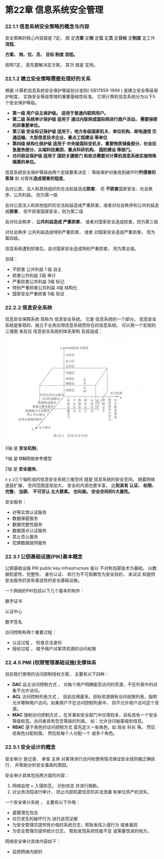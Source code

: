 # 第22章  信息系统安全管理

### 22.1.1  信息系统安全策略的概念与内容

安全策略的核心内容就是 7定。 既  定**方案** 定**岗** 定**位**  定**员**  定**目标**   定**制度**  定工作**流程**。

**方案、 岗、位、员、 目标  制度  流程。**

按照7定， 首先要解决定方案， 其次  就是 定岗。

### 22.1.2 建立安全策略需要处理好的关系

根据 计算机信息系统安全保护等级划分准则( GB17859-1999 ) 是建立安全等级保护制度， 实施安全等级管理的重要基础性标准。   它把计算机信息系统分为以下5个安全保护等级。

- **第一级  用户自主保护级。     适用于普通内联网用户。**
- **第二级   系统审计保护级        适用于 通过内联网或国际网进行商户活动， 需要保密的非重要单位。**
- **第三级  安全标记保护级       适用于，地方各级国家机关、单位机构、邮电通信 交通运输、大型信息技术企业、重点工程建设 等单位**
- **第四级  结构化保护级    适用于 中央级国际安机关、重要物质储备部分、社会应急服务部分、尖端科技集团、重点科研机构、 国防建设 等部门。**
- **访问验证保护级    适用于 国防关键部门 和依法需要对计算机信息系统实施特殊隔离的单位。**

信息系统安全保护等级由两个定级要素决定： 等级保护对象收到破坏时**所侵害的客体** 和 对客体**造成侵害的程度**。

会对公民、法人和其他组织的合法权益造成**损害**， 但 **不损害**国家安全、社会秩序、公共利益。  则为第一级

会对公民法人和其他组织的合法权益造成严重损害，或者对社会秩序和公共利益造成**损害**， 但不损害国家安全，则为第二级

会对社会秩序 、**公共利益造成 严重损害**， 或者对国家安全造成损害，则为第三级

对社会秩序 公共利益造成特别严重损害， 或者 对国家安全造成严重损害， 则为 第四级。

信息系统遭到损害后，会对国家安全造成特别严重损害。  则为第五级。

总结：

- 不损害 公共利益    1 级  自主
- 损害公共利益    2级     审计
- 严重损害公共利益 3级   标记
- 特别严重损害公共利益 4级   结构化
- 国家安全严重损害     5级   验证



### 22.2.2 信息安全系统

信息安全保障系统 简称为  信息安全系统。  它是 信息系统的一个部分。   信息安全系统是客观的、独立于业务应用信息系统而存在的信息系统。  可以用一个宏观的三维图 来反应 信息安全系统的体系架构 及其组成：

![image-20210302161631552](asserts/image-20210302161631552.png)



X轴 是 **安全机制**。

Y轴 是 **OSI**网络参考模型

Z轴 是 **安全服务**。

x y  z三个轴形成的信息安全系统三维空间 就是  信息系统的安全空间。  随着网络逐层扩展， 空间范围逐渐加大， 安全的内涵也更丰富。   达**到具有 认证、 权限、 完整、 加密、   不可否认 五大要素。 也叫做。 安全空间的5大属性。**

安全服务：

- 对等实体认证服务
- 数据保密服务
- 数据完整性服务
- 数据源点认证服务
- 禁止否认服务
- 犯罪数据提供服务



### 22.3.1 公钥基础设施(PIK)基本概念

公钥基础设施 PKI  public key infrastructure  是以 不对称加密技术为基础， 以数据机密性、完整性、 身份认证、 和行为不可抵赖性为安全目的， 来试试 和提供安全服务的具有普适性的安全基础设施。

一个网络的PKI包括以下几个基本的构件：

数字证书      

认证中心

数字签名



访问控制有两个重要过程：

- 认证过程  ， 检查合法身份
- 授权过程   ，   赋予用户对某项资源的访问权限



### 22.4.5  PMI (权限管理基础设施)支撑体系 

目前我们使用的访问控制授权方案， 主要有以下四种：

- **DAC**  自主访问控制方式   ，  对每个用户明确能否访问的资源，不在列表中的对象不允许访问。
- **ACL**  访问控制列表方式 ， 目前应用最多。目标资源拥有访问权限列表，指明允许哪种用户访问。如果用户不在访问控制列表中， 则不允许用户访问这个资源。
- **MAC**  强制访问控制方式  。在军事和安全部门中应用较多，目标具有一个安全等级标签。访问者具有包含等级的列表。 如：允许访问秘密级别信息。
- **RBAC** 基于角色的访问控制方式   首先定义一些角色，如 局长  科长 等。 然后给角色分配权限。 然后给每个人分配一个 或多个角色。

  

### 22.5.1 安全设计的概念

安全审计 是记录、 审查 主体 对客体进行访问和使用情况保证安全规则被正确执行， 并帮助分析安全事故的原因。

安全审计具体包括两方面的内容：

1. 网络监控 + 入侵防范， 识别攻击 并进行阻断。
2. 对业务流程进行审计， 防止内部机密信息的非法泄漏 和单位资产的流失。

一个安全审计系统 ， 主要有以下作用：

- 震慑潜在攻击
- 对已发生的破坏行为 进行追究证据
- 为安全管理员提供有价值的系统日志，帮助发现入侵行为 或者漏洞
- 为安全管理员提供统计日志， 帮助发现系统性能不足 或需要改进的地方。

网络安全审计具体内容如下：

- 监控网络内部的

































